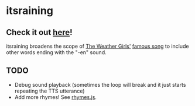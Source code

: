 # itsraining
## Check it out [here](https://okofish.github.io/itsraining)!

itsraining broadens the scope of [The Weather Girls'](https://en.wikipedia.org/wiki/The_Weather_Girls) [famous song](https://en.wikipedia.org/wiki/It%27s_Raining_Men) to include other words ending with the "-en" sound.

## TODO
- Debug sound playback (sometimes the loop will break and it just starts repeating the TTS utterance)
- Add more rhymes! See [rhymes.js](https://github.com/okofish/itsraining/blob/gh-pages/rhymes.js).
